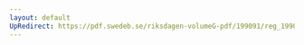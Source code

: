 ```yaml
---
layout: default
UpRedirect: https://pdf.swedeb.se/riksdagen-volumeG-pdf/199091/reg_199091/reg_199091_0690.pdf
---
```

